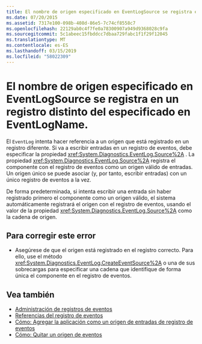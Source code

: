 ```yaml
---
title: El nombre de origen especificado en EventLogSource se registra en un registro distinto del especificado en EventLogName.
ms.date: 07/20/2015
ms.assetid: 7317e100-098b-408d-86e5-7c74cf8558c7
ms.openlocfilehash: 22129ab0c4f7fe0a78300907a949d9368028c9fa
ms.sourcegitcommit: 5c1abeec15fbddcc7dbaa729fabc1f1f29f12045
ms.translationtype: MT
ms.contentlocale: es-ES
ms.lasthandoff: 03/15/2019
ms.locfileid: "58022309"
---
```

# <a name="source-name-specified-in-eventlogsource-is-registered-to-a-log-other-than-that-specified-in-eventlogname"></a>El nombre de origen especificado en EventLogSource se registra en un registro distinto del especificado en EventLogName.
El `EventLog` intenta hacer referencia a un origen que está registrado en un registro diferente. Si va a escribir entradas en un registro de eventos, debe especificar la propiedad <xref:System.Diagnostics.EventLog.Source%2A> . La propiedad <xref:System.Diagnostics.EventLog.Source%2A> registra el componente con el registro de eventos como un origen válido de entradas. Un origen único se puede asociar (y, por tanto, escribir entradas) con un único registro de eventos a la vez.  
  
 De forma predeterminada, si intenta escribir una entrada sin haber registrado primero el componente como un origen válido, el sistema automáticamente registrará el origen con el registro de eventos, usando el valor de la propiedad <xref:System.Diagnostics.EventLog.Source%2A> como la cadena de origen.  
  
## <a name="to-correct-this-error"></a>Para corregir este error  
  
-   Asegúrese de que el origen está registrado en el registro correcto. Para ello, use el método <xref:System.Diagnostics.EventLog.CreateEventSource%2A> o una de sus sobrecargas para especificar una cadena que identifique de forma única el componente en el registro de eventos.  
  
## <a name="see-also"></a>Vea también

- [Administración de registros de eventos](https://docs.microsoft.com/previous-versions/visualstudio/visual-studio-2008/4f69axw4(v=vs.90))
- [Referencias del registro de eventos](https://docs.microsoft.com/previous-versions/visualstudio/visual-studio-2008/k43k9z2a(v=vs.90))
- [Cómo: Agregar la aplicación como un origen de entradas de registro de eventos](https://docs.microsoft.com/previous-versions/visualstudio/visual-studio-2008/xz73e171(v=vs.90))
- [Cómo: Quitar un origen de eventos](https://docs.microsoft.com/previous-versions/visualstudio/visual-studio-2008/k57466fc(v=vs.90))
